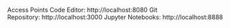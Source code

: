 Access Points
Code Editor: http://localhost:8080
Git Repository: http://localhost:3000
Jupyter Notebooks: http://localhost:8888
